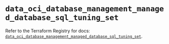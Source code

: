 # `data_oci_database_management_managed_database_sql_tuning_set`

Refer to the Terraform Registry for docs: [`data_oci_database_management_managed_database_sql_tuning_set`](https://registry.terraform.io/providers/oracle/oci/7.19.0/docs/data-sources/database_management_managed_database_sql_tuning_set).
